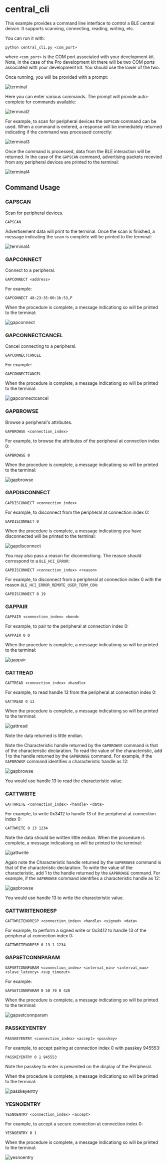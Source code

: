 # central_cli

This example provides a command line interface to control a BLE central deivce. It supports scanning, connecting, reading, writing, etc.

You can run it with:

`python central_cli.py <com_port>`

where `<com_port>` is the COM port associated with your development kit. Note, in the case of the Pro development kit there will be two COM ports associated with your development kit. You should use the lower of the two.

Once running, you will be provided with a prompt:

![terminal](assets/terminal.png)

Here you can enter various commands. The prompt will provide auto-complete for commands available:

![terminal2](assets/terminal2.png)

For example, to scan for peripheral devices the `GAPSCAN` command can be used. When a command is entered, a response will be immediately returned indicating if the command was processed correctly:

![terminal3](assets/terminal3.png)

Once the command is processed, data from the BLE interaction will be returned. In the case of the `GAPSCAN` command, advertising packets recevied from any peripheral devices are printed to the terminal:

![terminal4](assets/terminal4.png)

## Command Usage

### GAPSCAN

Scan for peripheral devices.

`GAPSCAN`

Advertisement data will print to the terminal. Once the scan is finished, a message indicating the scan is complete will be printed to the terminal:

![terminal4](assets/terminal4.png)

### GAPCONNECT

Connect to a peripheral.

`GAPCONNECT <address>`

For example:

`GAPCONNECT 48:23:35:00:1b:53,P`

When the procedure is complete, a message indicationg so will be printed to the terminal:

![gapconnect](assets/gapconnect.png)

### GAPCONNECTCANCEL

Cancel connecting to a peripheral.

`GAPCONNECTCANCEL`

For example:

`GAPCONNECTCANCEL`

When the procedure is complete, a message indicationg so will be printed to the terminal:

![gapconnectcancel](assets/gapconnectcancel.png)

### GAPBROWSE

Browse a peripheral's attributes.

`GAPBROWSE <connection_index>`

For example, to browse the attributes of the peripheral at connection index 0:

`GAPBROWSE 0`

When the procedure is complete, a message indicationg so will be printed to the terminal:

![gapbrowse](assets/gapbrowse.png)

### GAPDISCONNECT

`GAPDISCONNECT <connection_index>`

For example, to disconnect from the peripheral at connection index 0:

`GAPDISCONNECT 0`

When the procedure is complete, a message indicationg you have disconnected will be printed to the terminal:

![gapdisconnect](assets/gapdisconnect.png)

You may also pass a reason for diconnectiong. The reason should correspond to a `BLE_HCI_ERROR`:

`GAPDISCONNECT <connection_index> <reason>`

For example, to disconnect from a peripheral at connection index 0 with the reason `BLE_HCI_ERROR_REMOTE_USER_TERM_CON`:

`GAPDISCONNECT 0 19`

### GAPPAIR

`GAPPAIR <connection_index> <bond>`

For example, to pair to the peripheral at connection index 0:

`GAPPAIR 0 0`

When the procedure is complete, a message indicationg so will be printed to the terminal:

![gappair](assets/gappair.png)

### GATTREAD

`GATTREAD <connection_index> <handle>`

For example, to read handle 13 from the peripheral at connection index 0:

`GATTREAD 0 13`

When the procedure is complete, a message indicationg so will be printed to the terminal:

![gattread](assets/gattread.png)

Note the data returned is little endian.

Note the Characteristic handle returned by the `GAPBROWSE` command is that of the characteristic declaration. To read the value of the characteristic, add 1 to the handle returned by the `GAPBROWSE` command. For example, if the `GAPBROWSE` command identifies a characteristic handle as 12:

![gapbrowse](assets/gapbrowse_char_handle.png)

You would use handle 13 to read the characteristic value.

### GATTWRITE

`GATTWRITE <connection_index> <handle> <data>`

For example, to write 0x3412 to handle 13 of the peripheral at connection index 0:

`GATTWRITE 0 13 1234`

Note the data should be written little endian. When the procedure is complete, a message indicationg so will be printed to the terminal:

![gattwrite](assets/gattwrite.png)

Again note the Characteristic handle returned by the `GAPBROWSE` command is that of the characteristic declaration. To write the value of the characteristic, add 1 to the handle returned by the `GAPBROWSE` command. For example, if the `GAPBROWSE` command identifies a characteristic handle as 12:

![gapbrowse](assets/gapbrowse_char_handle.png)

You would use handle 13 to write the characteristic value.

### GATTWRITENORESP

`GATTWRITENORESP <connection_index> <handle> <signed> <data>`

For example, to perform a signed write or 0x3412 to handle 13 of the peripheral at connection index 0:

`GATTWRITENORESP 0 13 1 1234`

### GAPSETCONNPARAM

`GAPSETCONNPARAM <connection_index> <interval_min> <interval_max> <slave_latency> <sup_timeout>`

For example:

`GAPSETCONNPARAM 0 50 70 0 420`

When the procedure is complete, a message indicationg so will be printed to the terminal:

![gapsetconnparam](assets/gapsetconnparams.png)

### PASSKEYENTRY

`PASSKEYENTRY <connection_index> <accept> <passkey>`

For example, to accept pairing at connection index 0 with passkey 945553:

`PASSKEYENTRY 0 1 945553`

Note the passkey to enter is presented on the display of the Peripheral.

When the procedure is complete, a message indicationg so will be printed to the terminal:

![passkeyentry](assets/passkeyentry.png)

### YESNOENTRY

`YESNOENTRY <connection_index> <accept>`

For example, to accept a secure connection at connection index 0:

`YESNOENTRY 0 1`

When the procedure is complete, a message indicationg so will be printed to the terminal:

![yesnoentry](assets/yesnoentry.png)
